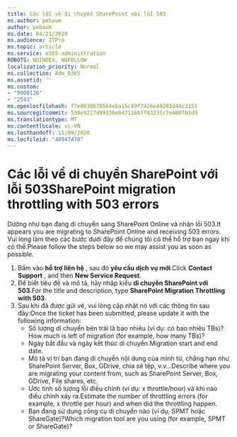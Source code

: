 ```yaml
---
title: Các lỗi về di chuyển SharePoint với lỗi 503
ms.author: pebaum
author: pebaum
ms.date: 04/21/2020
ms.audience: ITPro
ms.topic: article
ms.service: o365-administration
ROBOTS: NOINDEX, NOFOLLOW
localization_priority: Normal
ms.collection: Adm_O365
ms.assetid: ''
ms.custom:
- "9000136"
- "2541"
ms.openlocfilehash: f7e0030670564eba15c89f7426e49283d44c3151
ms.sourcegitcommit: 534e9217d99336eb471166ff83231c7e408fb1d9
ms.translationtype: MT
ms.contentlocale: vi-VN
ms.lasthandoff: 11/09/2020
ms.locfileid: "48947470"
---
```

# <a name="sharepoint-migration-throttling-with-503-errors"></a><span data-ttu-id="f54e1-102">Các lỗi về di chuyển SharePoint với lỗi 503</span><span class="sxs-lookup"><span data-stu-id="f54e1-102">SharePoint migration throttling with 503 errors</span></span>

<span data-ttu-id="f54e1-103">Dường như bạn đang di chuyển sang SharePoint Online và nhận lỗi 503.</span><span class="sxs-lookup"><span data-stu-id="f54e1-103">It appears you are migrating to SharePoint Online and receiving 503 errors.</span></span> <span data-ttu-id="f54e1-104">Vui lòng làm theo các bước dưới đây để chúng tôi có thể hỗ trợ bạn ngay khi có thể.</span><span class="sxs-lookup"><span data-stu-id="f54e1-104">Please follow the steps below so we may assist you as soon as possible.</span></span>

1. <span data-ttu-id="f54e1-105">Bấm vào **hỗ trợ liên hệ** , sau đó **yêu cầu dịch vụ mới**.</span><span class="sxs-lookup"><span data-stu-id="f54e1-105">Click **Contact Support** , and then **New Service Request**.</span></span>
2. <span data-ttu-id="f54e1-106">Để biết tiêu đề và mô tả, hãy nhập kiểu **di chuyển SharePoint với 503**.</span><span class="sxs-lookup"><span data-stu-id="f54e1-106">For the title and description, type **SharePoint Migration Throttling with 503**.</span></span>
3. <span data-ttu-id="f54e1-107">Sau khi đã được gửi vé, vui lòng cập nhật nó với các thông tin sau đây:</span><span class="sxs-lookup"><span data-stu-id="f54e1-107">Once the ticket has been submitted, please update it with the following information:</span></span>
    - <span data-ttu-id="f54e1-108">Số lượng di chuyển bên trái là bao nhiêu (ví dụ: có bao nhiêu TBs)?</span><span class="sxs-lookup"><span data-stu-id="f54e1-108">How much is left of migration (for example, how many TBs)?</span></span>
    - <span data-ttu-id="f54e1-109">Ngày bắt đầu và ngày kết thúc di chuyển.</span><span class="sxs-lookup"><span data-stu-id="f54e1-109">Migration start and end date.</span></span>
    - <span data-ttu-id="f54e1-110">Mô tả vị trí bạn đang di chuyển nội dung của mình từ, chẳng hạn như SharePoint Server, Box, GDrive, chia sẻ tệp, v.v...</span><span class="sxs-lookup"><span data-stu-id="f54e1-110">Describe where you are migrating your content from, such as SharePoint Server, Box, GDrive, File shares, etc.</span></span>
    - <span data-ttu-id="f54e1-111">Ước tính số lượng lỗi điều chỉnh (ví dụ: x throttle/hour) và khi nào điều chỉnh xảy ra.</span><span class="sxs-lookup"><span data-stu-id="f54e1-111">Estimate the number of throttling errors (for example, x throttle per hour) and when did the throttling happen.</span></span>
    - <span data-ttu-id="f54e1-112">Bạn đang sử dụng công cụ di chuyển nào (ví dụ, SPMT hoặc ShareGate)?</span><span class="sxs-lookup"><span data-stu-id="f54e1-112">Which migration tool are you using (for example, SPMT or ShareGate)?</span></span>
